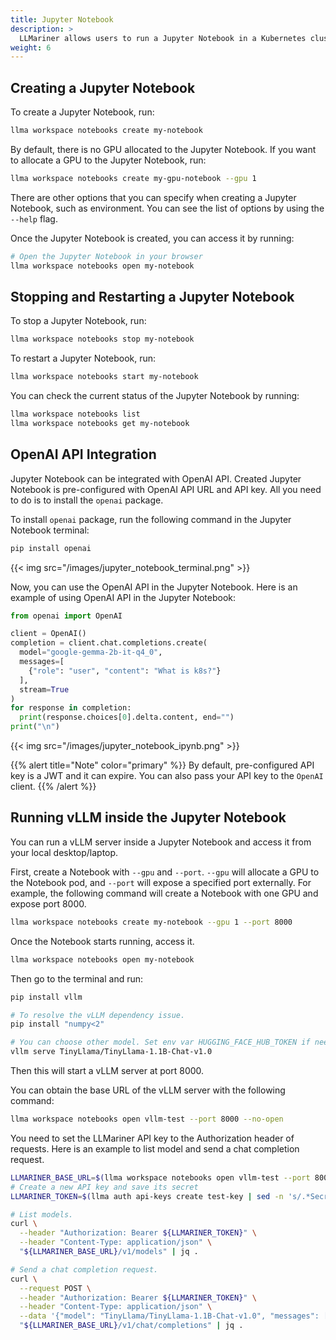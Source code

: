 ```yaml
---
title: Jupyter Notebook
description: >
  LLMariner allows users to run a Jupyter Notebook in a Kubernetes cluster. This functionality is useful when users want to run ad-hoc Python scripts that require GPU.
weight: 6
---
```


## Creating a Jupyter Notebook

To create a Jupyter Notebook, run:

``` bash
llma workspace notebooks create my-notebook
```

By default, there is no GPU allocated to the Jupyter Notebook. If you want to allocate a GPU to the Jupyter Notebook, run:

``` bash
llma workspace notebooks create my-gpu-notebook --gpu 1
```

There are other options that you can specify when creating a Jupyter Notebook, such as environment. You can see the list of options by using the `--help` flag.

Once the Jupyter Notebook is created, you can access it by running:

``` bash
# Open the Jupyter Notebook in your browser
llma workspace notebooks open my-notebook
```

## Stopping and Restarting a Jupyter Notebook

To stop a Jupyter Notebook, run:

``` bash
llma workspace notebooks stop my-notebook
```

To restart a Jupyter Notebook, run:

``` bash
llma workspace notebooks start my-notebook
```

You can check the current status of the Jupyter Notebook by running:

``` bash
llma workspace notebooks list
llma workspace notebooks get my-notebook
```

## OpenAI API Integration

Jupyter Notebook can be integrated with OpenAI API. Created Jupyter Notebook is pre-configured with OpenAI API URL and API key. All you need to do is to install the `openai` package.

To install `openai` package, run the following command in the Jupyter Notebook terminal:

``` bash
pip install openai
```

{{< img src="/images/jupyter_notebook_terminal.png" >}}

Now, you can use the OpenAI API in the Jupyter Notebook. Here is an example of using OpenAI API in the Jupyter Notebook:

``` python
from openai import OpenAI

client = OpenAI()
completion = client.chat.completions.create(
  model="google-gemma-2b-it-q4_0",
  messages=[
    {"role": "user", "content": "What is k8s?"}
  ],
  stream=True
)
for response in completion:
  print(response.choices[0].delta.content, end="")
print("\n")
```

{{< img src="/images/jupyter_notebook_ipynb.png" >}}

{{% alert title="Note" color="primary" %}}
By default, pre-configured API key is a JWT and it can expire. You can also pass your API key to the `OpenAI` client.
{{% /alert %}}

## Running vLLM inside the Jupyter Notebook

You can run a vLLM server inside a Jupyter Notebook and access it from your local desktop/laptop.

First, create a Notebook with `--gpu` and `--port`. `--gpu` will allocate a GPU to the Notebook pod, and `--port` will expose a specified port externally. For example, the following command will create a Notebook with one GPU and expose port 8000.

``` bash
llma workspace notebooks create my-notebook --gpu 1 --port 8000
```

Once the Notebook starts running, access it.

``` bash
llma workspace notebooks open my-notebook
```

Then go to the terminal and run:

```bash
pip install vllm

# To resolve the vLLM dependency issue.
pip install "numpy<2"

# You can choose other model. Set env var HUGGING_FACE_HUB_TOKEN if needed.
vllm serve TinyLlama/TinyLlama-1.1B-Chat-v1.0
```

Then this will start a vLLM server at port 8000.

You can obtain the base URL of the vLLM server with the following command:

```bash
llma workspace notebooks open vllm-test --port 8000 --no-open
```

You need to set the LLMariner API key to the Authorization header of requests. Here is an example
to list model and send a chat completion request.

```bash
LLMARINER_BASE_URL=$(llma workspace notebooks open vllm-test --port 8000 --no-open | grep http)
# Create a new API key and save its secret
LLMARINER_TOKEN=$(llma auth api-keys create test-key | sed -n 's/.*Secret: \(.*\)/\1/p')

# List models.
curl \
  --header "Authorization: Bearer ${LLMARINER_TOKEN}" \
  --header "Content-Type: application/json" \
  "${LLMARINER_BASE_URL}/v1/models" | jq .

# Send a chat completion request.
curl \
  --request POST \
  --header "Authorization: Bearer ${LLMARINER_TOKEN}" \
  --header "Content-Type: application/json" \
  --data '{"model": "TinyLlama/TinyLlama-1.1B-Chat-v1.0", "messages": [{"role": "user", "content": "What is k8s?"}]}' \
  "${LLMARINER_BASE_URL}/v1/chat/completions" | jq .
```
